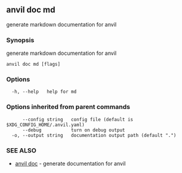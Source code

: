 ## anvil doc md

generate markdown documentation for anvil

### Synopsis

generate markdown documentation for anvil

```
anvil doc md [flags]
```

### Options

```
  -h, --help   help for md
```

### Options inherited from parent commands

```
      --config string   config file (default is $XDG_CONFIG_HOME/.anvil.yaml)
      --debug           turn on debug output
  -o, --output string   documentation output path (default ".")
```

### SEE ALSO

* [anvil doc](anvil_doc.md)	 - generate documentation for anvil

